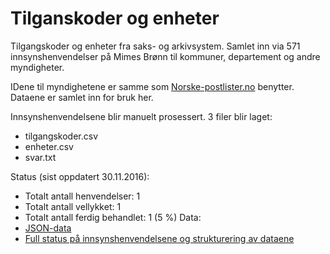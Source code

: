 # Tilganskoder og enheter

Tilgangskoder og enheter fra saks- og arkivsystem. Samlet inn via 571 innsynshenvendelser på Mimes Brønn til kommuner,
departement og andre myndigheter.

IDene til myndighetene er samme som [Norske-postlister.no](https://norske-postlister.no/) benytter. Dataene er samlet inn for bruk her.

Innsynshenvendelsene blir manuelt prosessert. 3 filer blir laget:
- tilgangskoder.csv
- enheter.csv
- svar.txt

Status (sist oppdatert 30.11.2016):
- Totalt antall henvendelser: 1
- Totalt antall vellykket: 1
- Totalt antall ferdig behandlet: 1 (5 %) 
Data:
- [JSON-data](./json/)
- [Full status på innsynshenvendelsene og strukturering av dataene](./data/)